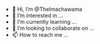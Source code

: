 - 👋 Hi, I’m @Thelmachawama
- 👀 I’m interested in ...
- 🌱 I’m currently learning ...
- 💞️ I’m looking to collaborate on ...
- 📫 How to reach me ...

<!---
Thelmachawama/Thelmachawama is a ✨ special ✨ repository because its `README.md` (this file) appears on your GitHub profile.
You can click the Preview link to take a look at your changes.
--->
